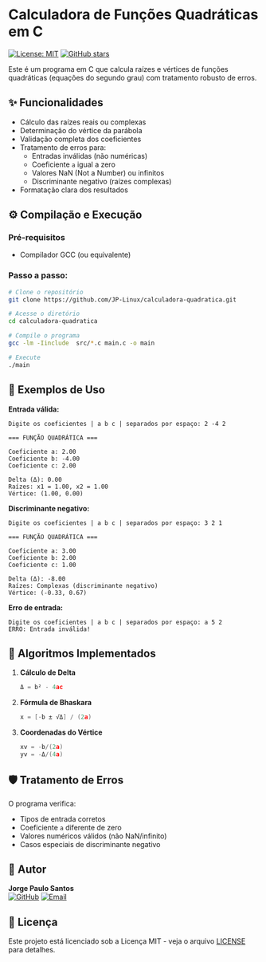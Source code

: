 # Calculadora de Funções Quadráticas em C

[![License: MIT](https://img.shields.io/badge/License-MIT-yellow.svg)](https://opensource.org/licenses/MIT)
[![GitHub stars](https://img.shields.io/github/stars/JP-Linux/calculadora-quadratica?style=social)](https://github.com/JP-Linux/calculadora-quadratica/stargazers)

Este é um programa em C que calcula raízes e vértices de funções quadráticas (equações do segundo grau) com tratamento robusto de erros.

## ✨ Funcionalidades

- Cálculo das raízes reais ou complexas
- Determinação do vértice da parábola
- Validação completa dos coeficientes
- Tratamento de erros para:
  - Entradas inválidas (não numéricas)
  - Coeficiente `a` igual a zero
  - Valores NaN (Not a Number) ou infinitos
  - Discriminante negativo (raízes complexas)
- Formatação clara dos resultados

## ⚙️ Compilação e Execução

### Pré-requisitos
- Compilador GCC (ou equivalente)

### Passo a passo:
```bash
# Clone o repositório
git clone https://github.com/JP-Linux/calculadora-quadratica.git

# Acesse o diretório
cd calculadora-quadratica

# Compile o programa
gcc -lm -Iinclude  src/*.c main.c -o main

# Execute
./main
```

## 📝 Exemplos de Uso

**Entrada válida:**
```
Digite os coeficientes | a b c | separados por espaço: 2 -4 2

=== FUNÇÃO QUADRÁTICA ===

Coeficiente a: 2.00
Coeficiente b: -4.00
Coeficiente c: 2.00

Delta (Δ): 0.00
Raízes: x1 = 1.00, x2 = 1.00
Vértice: (1.00, 0.00)
```

**Discriminante negativo:**
```
Digite os coeficientes | a b c | separados por espaço: 3 2 1

=== FUNÇÃO QUADRÁTICA ===

Coeficiente a: 3.00
Coeficiente b: 2.00
Coeficiente c: 1.00

Delta (Δ): -8.00
Raízes: Complexas (discriminante negativo)
Vértice: (-0.33, 0.67)
```

**Erro de entrada:**
```
Digite os coeficientes | a b c | separados por espaço: a 5 2
ERRO: Entrada inválida!
```

## 🧠 Algoritmos Implementados

1. **Cálculo de Delta**
   ```c
   Δ = b² - 4ac
   ```

2. **Fórmula de Bhaskara**
   ```c
   x = [-b ± √Δ] / (2a)
   ```

3. **Coordenadas do Vértice**
   ```c
   xv = -b/(2a)
   yv = -Δ/(4a)
   ```

## 🛡️ Tratamento de Erros

O programa verifica:
- Tipos de entrada corretos
- Coeficiente `a` diferente de zero
- Valores numéricos válidos (não NaN/infinito)
- Casos especiais de discriminante negativo


## 👤 Autor

**Jorge Paulo Santos**  
[![GitHub](https://img.shields.io/badge/GitHub-100000?style=for-the-badge&logo=github&logoColor=white)](https://github.com/JP-Linux)
[![Email](https://img.shields.io/badge/Gmail-D14836?style=for-the-badge&logo=gmail&logoColor=white)](mailto:jorgepsan7@gmail.com)

## 📄 Licença

Este projeto está licenciado sob a Licença MIT - veja o arquivo [LICENSE](LICENSE) para detalhes.
